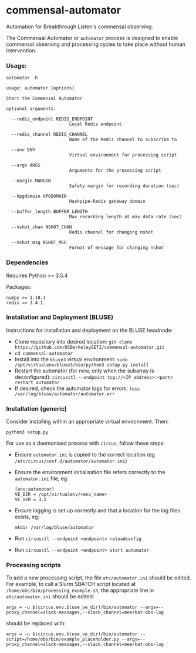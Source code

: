 # commensal-automator

Automation for Breakthrough Listen's commensal observing.

The Commensal Automator or `automator` process is designed to enable 
commensal observing and processing cycles to take place without human 
intervention.

### Usage:

```
automator -h

usage: automator [options]

Start the Commensal Automator

optional arguments:

  --redis_endpoint REDIS_ENDPOINT
                        Local Redis endpoint

  --redis_channel REDIS_CHANNEL
                        Name of the Redis channel to subscribe to

  --env ENV             
                        Virtual environment for processing script

  --args ARGS           
                        Arguments for the processing script

  --margin MARGIN       
                        Safety margin for recording duration (sec)

  --hpgdomain HPGDOMAIN
                        Hashpipe-Redis gateway domain

  --buffer_length BUFFER_LENGTH
                        Max recording length at max data rate (sec)

  --nshot_chan NSHOT_CHAN
                        Redis channel for changing nshot

  --nshot_msg NSHOT_MSG
                        Format of message for changing nshot
```

### Dependencies

Requires Python >= 3.5.4

Packages:
```    
numpy >= 1.18.1  
redis >= 3.4.1  
```  

### Installation and Deployment (BLUSE)

Instructions for installation and deployment on the BLUSE headnode:

- Clone repository into desired location: `git clone https://github.com/UCBerkeleySETI/commensal-automator.git`
- `cd commensal-automator`
- Install into the `bluse3` virtual environment: `sudo /opt/virtualenv/bluse3/bin/python3 setup.py install` 
- Restart the automator (for now, only when the subarray is deconfigured): `circusctl --endpoint tcp://<IP address>:<port> restart automator`
- If desired, check the automator logs for errors: `less /var/log/bluse/automator/automator.err`

### Installation (generic)

Consider installing within an appropriate virtual environment. 
Then:

`python3 setup.py`

For use as a daemonised process with `circus`, follow these steps:

-    Ensure `automator.ini` is copied to the correct location (eg 
     `/etc/circus/conf.d/automator/automator.ini`)

-    Ensure the environment initialisation file refers correctly to the 
     `automator.ini` file, eg:

     ```
     [env:automator]
     VE_DIR = /opt/virtualenv/<env_name>
     VE_VER = 3.5
     ```

-    Ensure logging is set up correctly and that a location for the log files
     exists, eg:  

     `mkdir /var/log/bluse/automator`

-    Run `circusctl --endpoint <endpoint> reloadconfig`

-    Run `circusctl --endpoint <endpoint> start automator`

### Processing scripts

To add a new processing script, the file `etc/automator.ini` should be edited.
For example, to call a Slurm SBATCH script located at 
`/home/obs/bin/processing_example.sh`, the appropriate line in 
`etc/automator.ini` should be edited:  
  
`args = -u $(circus.env.bluse_ve_dir)/bin/automator --args=--proxy_channel=slack-messages,--slack_channel=meerkat-obs-log`  
  
should be replaced with:  
  
`args = -u $(circus.env.bluse_ve_dir)/bin/automator --script=/home/obs/bin/example_placeholder.py --args=--proxy_channel=slack-messages,--slack_channel=meerkat-obs-log`
